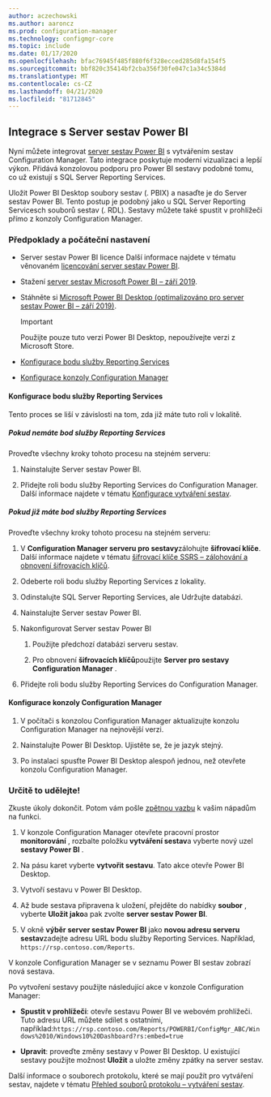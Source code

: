 ```yaml
---
author: aczechowski
ms.author: aaroncz
ms.prod: configuration-manager
ms.technology: configmgr-core
ms.topic: include
ms.date: 01/17/2020
ms.openlocfilehash: bfac76945f485f880f6f328ecced285d8fa154f5
ms.sourcegitcommit: bbf820c35414bf2cba356f30fe047c1a34c5384d
ms.translationtype: MT
ms.contentlocale: cs-CZ
ms.lasthandoff: 04/21/2020
ms.locfileid: "81712845"
---
```

## <a name="integrate-with-power-bi-report-server"></a><a name="bkmk_powerbi"></a>Integrace s Server sestav Power BI

<!--3721603-->

Nyní můžete integrovat [server sestav Power BI](https://docs.microsoft.com/power-bi/report-server/get-started) s vytvářením sestav Configuration Manager. Tato integrace poskytuje moderní vizualizaci a lepší výkon. Přidává konzolovou podporu pro Power BI sestavy podobné tomu, co už existují s SQL Server Reporting Services.

Uložit Power BI Desktop soubory sestav (. PBIX) a nasaďte je do Server sestav Power BI. Tento postup je podobný jako u SQL Server Reporting Servicesch souborů sestav (. RDL). Sestavy můžete také spustit v prohlížeči přímo z konzoly Configuration Manager.

### <a name="prerequisites-and-initial-setup"></a>Předpoklady a počáteční nastavení

- Server sestav Power BI licence Další informace najdete v tématu věnovaném [licencování server sestav Power BI](https://docs.microsoft.com/power-bi/report-server/get-started#licensing-power-bi-report-server).

- Stažení [server sestav Microsoft Power BI – září 2019](https://www.microsoft.com/download/details.aspx?id=57270).

- Stáhněte si [Microsoft Power BI Desktop (optimalizováno pro server sestav Power BI – září 2019)](https://www.microsoft.com/download/details.aspx?id=57271).

    > [!IMPORTANT]
    > Použijte pouze tuto verzi Power BI Desktop, nepoužívejte verzi z Microsoft Store.

- [Konfigurace bodu služby Reporting Services](#bkmk_powerbi-rsp)

- [Konfigurace konzoly Configuration Manager](#bkmk_powerbi-console)

#### <a name="configure-the-reporting-services-point"></a><a name="bkmk_powerbi-rsp"></a>Konfigurace bodu služby Reporting Services

Tento proces se liší v závislosti na tom, zda již máte tuto roli v lokalitě.

##### <a name="if-you-dont-have-a-reporting-services-point"></a>Pokud nemáte bod služby Reporting Services

Proveďte všechny kroky tohoto procesu na stejném serveru:

1. Nainstalujte Server sestav Power BI.

2. Přidejte roli bodu služby Reporting Services do Configuration Manager. Další informace najdete v tématu [Konfigurace vytváření sestav](../../../../servers/manage/configuring-reporting.md).

##### <a name="if-you-already-have-a-reporting-services-point"></a>Pokud již máte bod služby Reporting Services

Proveďte všechny kroky tohoto procesu na stejném serveru:

1. V **Configuration Manager serveru pro sestavy**zálohujte **šifrovací klíče**. Další informace najdete v tématu [šifrovací klíče SSRS – zálohování a obnovení šifrovacích klíčů](https://docs.microsoft.com/sql/reporting-services/install-windows/ssrs-encryption-keys-back-up-and-restore-encryption-keys).

1. Odeberte roli bodu služby Reporting Services z lokality.

1. Odinstalujte SQL Server Reporting Services, ale Udržujte databázi.

1. Nainstalujte Server sestav Power BI.

1. Nakonfigurovat Server sestav Power BI

    1. Použijte předchozí databázi serveru sestav.

    1. Pro obnovení **šifrovacích klíčů**použijte **Server pro sestavy Configuration Manager** .

1. Přidejte roli bodu služby Reporting Services do Configuration Manager.

#### <a name="configure-the-configuration-manager-console"></a><a name="bkmk_powerbi-console"></a>Konfigurace konzoly Configuration Manager

1. V počítači s konzolou Configuration Manager aktualizujte konzolu Configuration Manager na nejnovější verzi.

1. Nainstalujte Power BI Desktop. Ujistěte se, že je jazyk stejný.

1. Po instalaci spusťte Power BI Desktop alespoň jednou, než otevřete konzolu Configuration Manager.

### <a name="try-it-out"></a>Určitě to udělejte!

Zkuste úkoly dokončit. Potom vám pošle [zpětnou vazbu](../../../../understand/find-help.md#product-feedback) k vašim nápadům na funkci.

1. V konzole Configuration Manager otevřete pracovní prostor **monitorování** , rozbalte položku **vytváření sestav**a vyberte nový uzel **sestavy Power BI** .

1. Na pásu karet vyberte **vytvořit sestavu**. Tato akce otevře Power BI Desktop.

1. Vytvoří sestavu v Power BI Desktop.

1. Až bude sestava připravena k uložení, přejděte do nabídky **soubor** , vyberte **Uložit jako**a pak zvolte **server sestav Power BI**.

1. V okně **výběr server sestav Power BI** jako **novou adresu serveru sestav**zadejte adresu URL bodu služby Reporting Services. Například, `https://rsp.contoso.com/Reports`.

V konzole Configuration Manager se v seznamu Power BI sestav zobrazí nová sestava.

Po vytvoření sestavy použijte následující akce v konzole Configuration Manager:

- **Spustit v prohlížeči**: otevře sestavu Power BI ve webovém prohlížeči. Tuto adresu URL můžete sdílet s ostatními, například:`https://rsp.contoso.com/Reports/POWERBI/ConfigMgr_ABC/Windows%2010/Windows10%20Dashboard?rs:embed=true`

- **Upravit**: proveďte změny sestavy v Power BI Desktop. U existující sestavy použijte možnost **Uložit** a uložte změny zpátky na server sestav.

Další informace o souborech protokolu, které se mají použít pro vytváření sestav, najdete v tématu [Přehled souborů protokolu – vytváření sestav](../../../../plan-design/hierarchy/log-files.md#BKMK_ReportLog).
